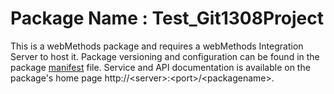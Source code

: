 # Package Name : Test_Git1308Project
This is a webMethods package and requires a webMethods Integration Server to host it. Package versioning and configuration can be found in the package [manifest](./Test_Git1308Project/manifest.v3) file. Service and API documentation is available on the package's home page http://&lt;server&gt;:&lt;port&gt;/&lt;packagename>.